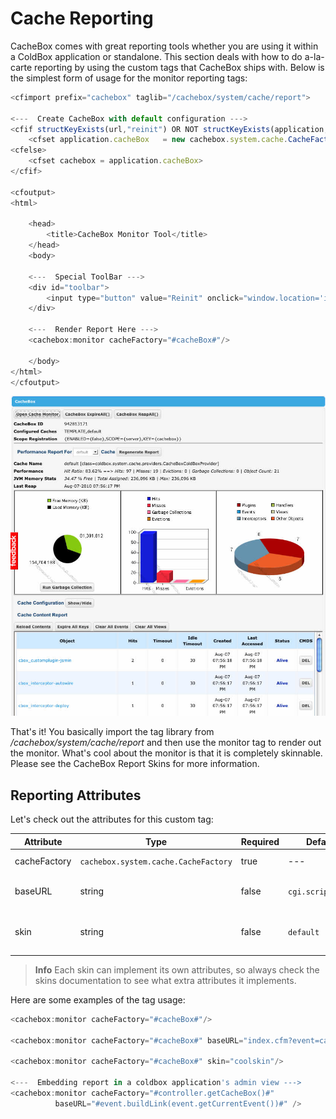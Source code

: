 # Cache Reporting

CacheBox comes with great reporting tools whether you are using it within a ColdBox application or standalone. This section deals with how to do a-la-carte reporting by using the custom tags that CacheBox ships with. Below is the simplest form of usage for the monitor reporting tags:

```javascript
<cfimport prefix="cachebox" taglib="/cachebox/system/cache/report">

<---  Create CacheBox with default configuration --->
<cfif structKeyExists(url,"reinit") OR NOT structKeyExists(application,"cacheBox")>
    <cfset application.cacheBox   = new cachebox.system.cache.CacheFactory()>
<cfelse>
    <cfset cachebox = application.cacheBox>
</cfif>

<cfoutput>
<html>

    <head>
        <title>CacheBox Monitor Tool</title>
    </head>
    <body>

    <---  Special ToolBar --->
    <div id="toolbar">
        <input type="button" value="Reinit" onclick="window.location='index.cfm?reinit'"/>
    </div>

    <---  Render Report Here --->
    <cachebox:monitor cacheFactory="#cacheBox#"/>

    </body>
</html>
</cfoutput>
```

<img src="../images/cachemonitor.jpg">

That's it! You basically import the tag library from */cachebox/system/cache/report* and then use the monitor tag to render out the monitor. What's cool about the monitor is that it is completely skinnable. Please see the CacheBox Report Skins for more information. 

## Reporting Attributes
Let's check out the attributes for this custom tag:

|Attribute|Type|Required|Default|Description|
|--|--|--|--|--|
| cacheFactory | `cachebox.system.cache.CacheFactory` | true | --- | The reference to the CacheBox factory to report on.|
| baseURL | string | false | `cgi.script_name` | The location of the script so the tag can create links for Ajax calls and rendering calls.|
| skin | string | false | `default` | The name of the skin to use for rendering the report. The skins are found at `/cachebox/system/cache/report/skins` |

> **Info** Each skin can implement its own attributes, so always check the skins documentation to see what extra attributes it implements.

Here are some examples of the tag usage:

```javascript
<cachebox:monitor cacheFactory="#cacheBox#"/>

<cachebox:monitor cacheFactory="#cacheBox#" baseURL="index.cfm?event=cacheMonitor"/>

<cachebox:monitor cacheFactory="#cacheBox#" skin="coolskin"/>

<---  Embedding report in a coldbox application's admin view --->
<cachebox:monitor cacheFactory="#controller.getCacheBox()#"
          baseURL="#event.buildLink(event.getCurrentEvent())#" />
```


